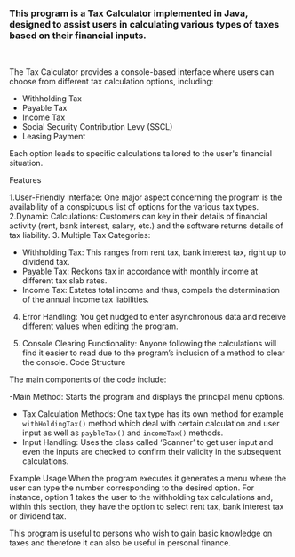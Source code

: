 <h3>This program is a Tax Calculator implemented in Java, designed to assist users in calculating various types of taxes based on their financial inputs.</h3> <br>

<p>The Tax Calculator provides a console-based interface where users can choose from different tax calculation options, including:
  <ul>
    <li>Withholding Tax</li>
    <li>Payable Tax</li>
    <li>Income Tax</li>
    <li>Social Security Contribution Levy (SSCL)</li>
    <li>Leasing Payment</li>
  </ul>
Each option leads to specific calculations tailored to the user's financial situation.</p>

<p>Features

1.User-Friendly Interface: One major aspect concerning the program is the availability of a conspicuous list of options for the various tax types.
2.Dynamic Calculations: Customers can key in their details of financial activity (rent, bank interest, salary, etc.) and the software returns details of tax liability.
3. Multiple Tax Categories:
   - Withholding Tax: This ranges from rent tax, bank interest tax, right up to dividend tax.
   - Payable Tax: Reckons tax in accordance with monthly income at different tax slab rates.
   - Income Tax: Estates total income and thus, compels the determination of the annual income tax liabilities.

4. Error Handling: You get nudged to enter asynchronous data and receive different values when editing the program.

5. Console Clearing Functionality: Anyone following the calculations will find it easier to read due to the program’s inclusion of a method to clear the console.
Code Structure

The main components of the code include:

-Main Method: Starts the program and displays the principal menu options.
- Tax Calculation Methods: One tax type has its own method for example `withHoldingTax()` method which deal with certain calculation and user input as well as `paybleTax()` and `incomeTax()` methods.
- Input Handling: Uses the class called ‘Scanner’ to get user input and even the inputs are checked to confirm their validity in the subsequent calculations.

Example Usage
When the program executes it generates a menu where the user can type the number corresponding to the desired option. For instance, option 1 takes the user to the withholding tax calculations and, within this section, they have the option to select rent tax, bank interest tax or dividend tax.

This program is useful to persons who wish to gain basic knowledge on taxes and therefore it can also be useful in personal finance.</p>
